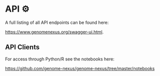 # API ⚙️
A full listing of all API endpoints can be found here:

https://www.genomenexus.org/swagger-ui.html.

## API Clients
For access through Python/R see the notebooks here:

https://github.com/genome-nexus/genome-nexus/tree/master/notebooks
